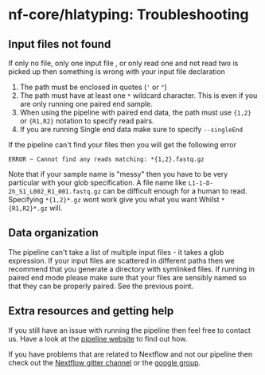 # nf-core/hlatyping: Troubleshooting

## Input files not found

If only no file, only one input file , or only read one and not read two is picked up then something is wrong with your input file declaration

1. The path must be enclosed in quotes (`'` or `"`)
2. The path must have at least one `*` wildcard character. This is even if you are only running one paired end sample.
3. When using the pipeline with paired end data, the path must use `{1,2}` or `{R1,R2}` notation to specify read pairs.
4.  If you are running Single end data make sure to specify `--singleEnd`

If the pipeline can't find your files then you will get the following error

```
ERROR ~ Cannot find any reads matching: *{1,2}.fastq.gz
```

Note that if your sample name is "messy" then you have to be very particular with your glob specification. A file name like `L1-1-D-2h_S1_L002_R1_001.fastq.gz` can be difficult enough for a human to read. Specifying `*{1,2}*.gz` wont work give you what you want Whilst `*{R1,R2}*.gz` will.


## Data organization
The pipeline can't take a list of multiple input files - it takes a glob expression. If your input files are scattered in different paths then we recommend that you generate a directory with symlinked files. If running in paired end mode please make sure that your files are sensibly named so that they can be properly paired. See the previous point.

## Extra resources and getting help
If you still have an issue with running the pipeline then feel free to contact us.
Have a look at the [pipeline website](https://github.com/nf-core/hlatyping) to find out how.

If you have problems that are related to Nextflow and not our pipeline then check out the [Nextflow gitter channel](https://gitter.im/nextflow-io/nextflow) or the [google group](https://groups.google.com/forum/#!forum/nextflow).
